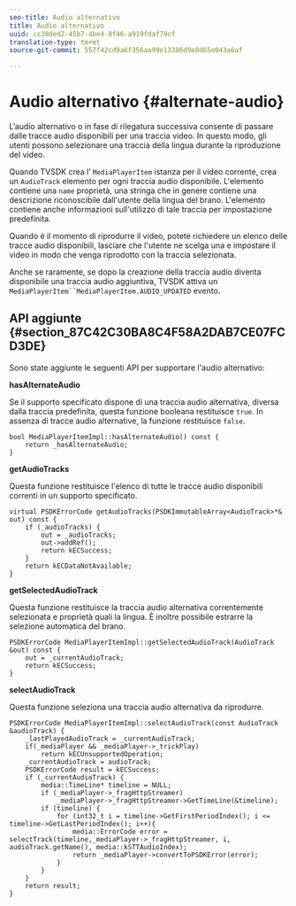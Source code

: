 ```yaml
---
seo-title: Audio alternativo
title: Audio alternativo
uuid: cc38ded2-45b7-4be4-8f46-a919fdaf79cf
translation-type: tm+mt
source-git-commit: 557f42cd9a6f356aa99e13386d9e8d65e043a6af

---
```



# Audio alternativo {#alternate-audio}

L’audio alternativo o in fase di rilegatura successiva consente di passare dalle tracce audio disponibili per una traccia video. In questo modo, gli utenti possono selezionare una traccia della lingua durante la riproduzione del video.

<!--<a id="section_E4F9DC28A2944BD08B4190A7F98A8365"></a>-->

Quando TVSDK crea l’ `MediaPlayerItem` istanza per il video corrente, crea un `AudioTrack` elemento per ogni traccia audio disponibile. L&#39;elemento contiene una `name` proprietà, una stringa che in genere contiene una descrizione riconoscibile dall&#39;utente della lingua del brano. L&#39;elemento contiene anche informazioni sull&#39;utilizzo di tale traccia per impostazione predefinita.

Quando è il momento di riprodurre il video, potete richiedere un elenco delle tracce audio disponibili, lasciare che l&#39;utente ne scelga una e impostare il video in modo che venga riprodotto con la traccia selezionata.

Anche se raramente, se dopo la creazione della traccia audio diventa disponibile una traccia audio aggiuntiva, TVSDK attiva un `MediaPlayerItem``MediaPlayerItem.AUDIO_UPDATED` evento.

## API aggiunte {#section_87C42C30BA8C4F58A2DAB7CE07FCD3DE}

Sono state aggiunte le seguenti API per supportare l&#39;audio alternativo:

**hasAlternateAudio**

Se il supporto specificato dispone di una traccia audio alternativa, diversa dalla traccia predefinita, questa funzione booleana restituisce `true`. In assenza di tracce audio alternative, la funzione restituisce `false`.

```
bool MediaPlayerItemImpl::hasAlternateAudio() const { 
    return _hasAlternateAudio; 
}
```

**getAudioTracks**

Questa funzione restituisce l&#39;elenco di tutte le tracce audio disponibili correnti in un supporto specificato.

```
virtual PSDKErrorCode getAudioTracks(PSDKImmutableArray<AudioTrack>*& out) const { 
    if (_audioTracks) { 
        out = _audioTracks; 
        out->addRef(); 
        return kECSuccess; 
    } 
    return kECDataNotAvailable; 
} 
```

**getSelectedAudioTrack**

Questa funzione restituisce la traccia audio alternativa correntemente selezionata e proprietà quali la lingua. È inoltre possibile estrarre la selezione automatica del brano.

```
PSDKErrorCode MediaPlayerItemImpl::getSelectedAudioTrack(AudioTrack &out) const { 
    out = _currentAudioTrack; 
    return kECSuccess; 
}
```

**selectAudioTrack**

Questa funzione seleziona una traccia audio alternativa da riprodurre.

```
PSDKErrorCode MediaPlayerItemImpl::selectAudioTrack(const AudioTrack &audioTrack) { 
    _lastPlayedAudioTrack = _currentAudioTrack; 
    if(_mediaPlayer && _mediaPlayer->_trickPlay) 
        return kECUnsupportedOperation; 
    _currentAudioTrack = audioTrack; 
    PSDKErrorCode result = kECSuccess; 
    if (_currentAudioTrack) { 
        media::TimeLine* timeline = NULL; 
        if (_mediaPlayer->_fragHttpStreamer) 
            _mediaPlayer->_fragHttpStreamer->GetTimeLine(&timeline); 
        if (timeline) { 
            for (int32_t i = timeline->GetFirstPeriodIndex(); i <= timeline->GetLastPeriodIndex(); i++){ 
                media::ErrorCode error = selectTrack(timeline,_mediaPlayer->_fragHttpStreamer, i, audioTrack.getName(), media::kSTTAudioIndex); 
                return _mediaPlayer->convertToPSDKError(error); 
            } 
        } 
    }   
    return result; 
}
```

